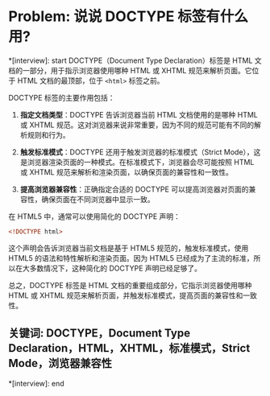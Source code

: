 # Problem: 说说 DOCTYPE 标签有什么用?

*[interview]: start
DOCTYPE（Document Type Declaration）标签是 HTML 文档的一部分，用于指示浏览器使用哪种 HTML 或 XHTML 规范来解析页面。它位于 HTML 文档的最顶部，位于 `<html>` 标签之前。

DOCTYPE 标签的主要作用包括：

1. **指定文档类型**：DOCTYPE 告诉浏览器当前 HTML 文档使用的是哪种 HTML 或 XHTML 规范。这对浏览器来说非常重要，因为不同的规范可能有不同的解析规则和行为。

2. **触发标准模式**：DOCTYPE 还用于触发浏览器的标准模式（Strict Mode），这是浏览器渲染页面的一种模式。在标准模式下，浏览器会尽可能按照 HTML 或 XHTML 规范来解析和渲染页面，以确保页面的兼容性和一致性。

3. **提高浏览器兼容性**：正确指定合适的 DOCTYPE 可以提高浏览器对页面的兼容性，确保页面在不同浏览器中显示一致。

在 HTML5 中，通常可以使用简化的 DOCTYPE 声明：

```html
<!DOCTYPE html>
```

这个声明会告诉浏览器当前文档是基于 HTML5 规范的，触发标准模式，使用 HTML5 的语法和特性解析和渲染页面。因为 HTML5 已经成为了主流的标准，所以在大多数情况下，这种简化的 DOCTYPE 声明已经足够了。

总之，DOCTYPE 标签是 HTML 文档的重要组成部分，它指示浏览器使用哪种 HTML 或 XHTML 规范来解析页面，并触发标准模式，提高页面的兼容性和一致性。

## 关键词: DOCTYPE，Document Type Declaration，HTML，XHTML，标准模式，Strict Mode，浏览器兼容性
*[interview]: end
